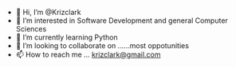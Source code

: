 - 👋 Hi, I’m @Krizclark
- 👀 I’m interested in Software Development and general Computer Sciences
- 🌱 I’m currently learning Python 
- 💞️ I’m looking to collaborate on ......most oppotunities   
- 📫 How to reach me ... krizclark@gmail.com

<!---
Krizclark/Krizclark is a ✨ special ✨ repository because its `README.md` (this file) appears on your GitHub profile.
You can click the Preview link to take a look at your changes.
--->
